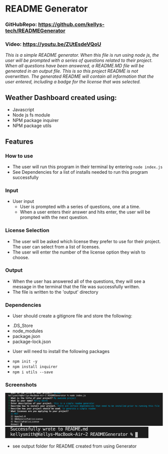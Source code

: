 # README Generator

### GitHubRepo:  https://github.com/kellys-tech/READMEGenerator
### Video: https://youtu.be/ZUtEsdeVQoU


*This is a simple README generator. When this file is run using node js, the user will be prompted with a series of questions related to their project. When all questions have been answered, a README.MD file will be generated in an output file. This is so this project README is not overwritten. The generated README will contain all information that the user entered, including a badge for the license that was selected.*

## Weather Dashboard created using:
* Javascript
* Node js fs module
* NPM package inquirer
* NPM package utils

## Features
### How to use
* The user will run this program in their terminal by entering `node index.js`
* See Dependencies for a list of installs needed to run this program successfully

### Input
* User input
   * User is prompted with a series of questions, one at a time.
   * When a user enters their answer and hits enter, the user will be prompted with the next question.

### License Selection
* The user will be asked which license they prefer to use for their project. The user can select from a list of licenses.
* The user will enter the number of the license option they wish to choose.

### Output
* When the user has answered all of the questions, they will see a message in the terminal that the file was successfully written.
* The file is written to the 'output' directory

### Dependencies
* User should create a gitignore file and store the following:
- .DS_Store
- node_modules
- package.json
- package-lock.json

* User will need to install the following packages
- `npm init -y`
- `npm install inquirer`
- `npm i utils --save`

### Screenshots

![GenerateQuestions](assets/GenerateQuestions.png)
![SuccessfulRun](assets/SuccessfulRun.png)

* see output folder for README created from using Generator